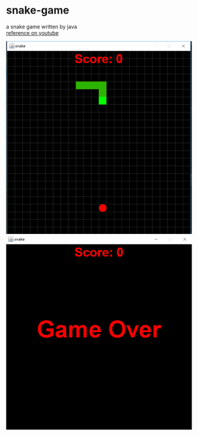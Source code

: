 # snake-game

a snake game written by java<br>
[reference on youtube](https://www.youtube.com/watch?v=bI6e6qjJ8JQ&t=9s)

![Image text](https://github.com/wenyaoc/figures/blob/main/snake1.png)
![Image text](https://github.com/wenyaoc/figures/blob/main/snake2.png)

